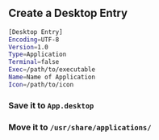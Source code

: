 ## Create a Desktop Entry
```sh
[Desktop Entry]
Encoding=UTF-8
Version=1.0
Type=Application
Terminal=false
Exec=/path/to/executable
Name=Name of Application
Icon=/path/to/icon
```

### Save it to ```App.desktop```

### Move it to ``` /usr/share/applications/ ```

